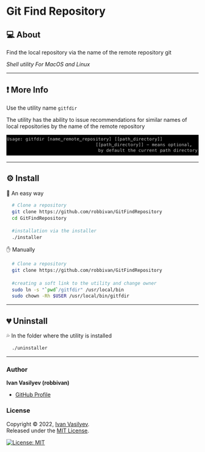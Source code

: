 # Git Find Repository

## :computer: About 

Find the local repository via the name of the remote repository git 

*Shell utility*
*For MacOS and Linux*

___
## :exclamation: More Info
Use the utility name `gitfdir`

The utility has the ability to issue recommendations for similar names of local repositories by the name of the remote repository

![](https://github.com/robbivan/dirt/blob/main/image.png)

___
## :gear: Install
:hammer: An easy way
```bash
  # Clone a repository
  git clone https://github.com/robbivan/GitFindRepository
  cd GitFindRepository

  #installation via the installer
  ./installer

```
:hand: Manually

```bash
  # Clone a repository
  git clone https://github.com/robbivan/GitFindRepository

  #creating a soft link to the utility and change owner
  sudo ln -s "`pwd`/gitfdir" /usr/local/bin
  sudo chown -Rh $USER /usr/local/bin/gitfdir

```
___
## :broken_heart: Uninstall
:sweat_drops: In the folder where the utility is installed
```bash
  ./uninstaller
```
___
### Author

**Ivan Vasilyev (robbivan)**

* [GitHub Profile](https://github.com/robbivan)


### License

Copyright © 2022, [Ivan Vasilyev](https://github.com/robbivan).  
Released under the [MIT License](LICENSE).



[![License: MIT](https://img.shields.io/badge/License-MIT-yellow.svg)](https://opensource.org/licenses/MIT)
